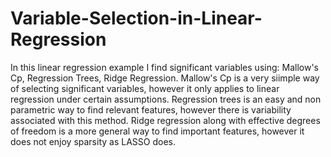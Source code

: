 Variable-Selection-in-Linear-Regression
=======================================

In this linear regression example I find significant variables using: Mallow's Cp, Regression Trees, Ridge Regression. 
Mallow's Cp is a very siimple way of selecting significant variables, however it only applies to linear regression
under certain assumptions. Regression trees is an easy and non parametric way to find relevant features, however there
is variability associated with this method. Ridge regression along with effective degrees of freedom is a more general
way to find important features, however it does not enjoy sparsity as LASSO does.
